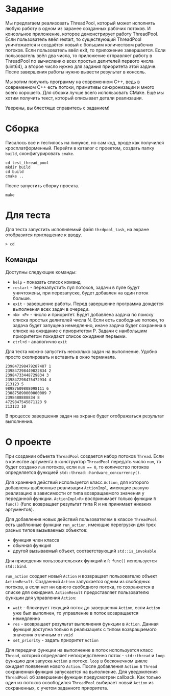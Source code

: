 # Задание

Мы предлагаем реализовать ThreadPool, который может исполнять любую работу в одном из заранее созданных рабочих потоков. И консольное приложение, которое демонстрирует работу ThreadPool. Если пользователь ввёл restart, то существующий ThreadPool уничтожается и создаётся новый с большим количеством рабочих потоков. Если пользователь ввёл exit, то приложение завершается. Если пользователь ввёл два числа, то приложение отправляет работу в ThreadPool по вычислению всех простых делителей первого числа (uint64), а второе число нужно для задания приоритета этой задаче. После завершения работы нужно вывести результат в консоль.

Мы хотим получить программу на современном C++, ведь в современном C++ есть потоки, примитивы синхронизации и много всего хорошего. Для сборки лучше всего использовать CMake. Ещё мы хотим получить текст, который описывает детали реализации.

Уверены, вы блестяще справитесь с заданием!

# Сборка

Писалось все и тестилось на линуксе, но сам код, вроде как получился кросплатформенный.
Перейти в каталог с проектом, создать папку `build`, сконфигурировать `cmake`.

```
cd test_thread_pool
mkdir build
cd build
cmake ..
```

После запустить сборку проекта.

```
make
```

# Для теста
Для теста запустить исполняемый файл `thrdpool_task`, на экране отобразится приглашение к вводу.

```
> cd
```

## Команды

Доступны следующие команды:

 - `help` - показать список команд
 - `restart` - перезапустить пул потоков, задачи в пуле будут уничтожены, при перезапуске, будет добавлен на один поток больше.
 - `exit` - завершение работы. Перед завершение программа дождется выполнения всех задач в очереди.
 - `<N> <P>` - число и приоритет. Будет добавлена задача по поиску списка простых делителей числа N. Если есть свободные потоки, то задача будет запущена немедленно, иначе задача будет сохранена в списке на ожидание с приоритетом P. Задачи с наибольшим приоритетом покидают список ожидания первыми.
 - `ctrl+d` - аналогично `exit`

Для теста можно запустить несколько задач на выполнение. Удобно просто скопировать и вставить в окно терминала.

```
239847298479287487 1
239847298449822834 2
23984733448729834 3
239847298475472934 4
213123 5
98987609808098111 6
230875890000000009 7
2398488888834 8
4729847545871123 9
213123 10

```

В процессе завершения задач на экране будет отображаться результат выполнения.

# О проекте

При создании объекта `ThreadPool` создается набор потоков `Thread`. Если в качестве аргумента в конструктор `ThreadPool` передать число `num`, то будет создано  `num` потоков, если `num == 0`, то количество потоков определяется функцией `std::thread::hardware_concurrency()`.

Для хранения действий используется класс `Action`, для которого добавлены шаблонные реализации `ActionImpl`, имеющие разную реализацию в зависимости от типа возвращаемого значения у переданной функции. `ActionImpl<R>` воспринимает только функции `R func()` (func возвращает результат типа R и не принимает никаких аргументов).

Для добавления новых действий пользователем в классе `ThreadPool` есть шаблонные функции `run_action`, имеющие перегрузки для трех разных типов вызываемых объектов:

 - функция член класса
 - обычная функция
 - другой вызываемый объект, соответствующий `std::is_invokable`

 Для приведения пользовательских функций к `R func()` используется `std::bind`.

`run_action` создает новый `Action` и возвращает пользователю объект `ActionResult`. Созданный `Action` запускается одним из свободных потоков, а если нет ни одного свободного потока, то сохраняется в списке для ожидания. `ActionResult` предоставляет пользователю функции для управления `Action`:

 - `wait` - блокирует текущий поток до завершения `Action`, если `Action` уже был выполнен, то управление в поток возвращается немедленно
 - `res` - возвращает результат выполнения функции в `Action`. Данная функция доступна только в реализациях с типом возвращаемого значения отличным от `void`
 - `set_priority` - задать приоритет `Action`

Для передачи функции на выполнение в поток используется класс `Thread`, который определяет непосредственно поток - `std::thread` и `loop` функцию для запуска `Action` в потоке. `loop` в бесконечном цикле ожидает появления нового `Action`. После добавления `Action` в `Thread` сохраненная функция запускается на выполнение. Для уведомления `ThreadPool` об завершении функции предусмотрен callback. Как только один из потоков освободился `ThreadPool` выбирает новый `Action` из сохраненных, с учетом заданного приоритета.
